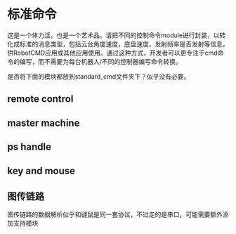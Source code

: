 # 标准命令

这是一个体力活，也是一个艺术品。请把不同的控制命令module进行封装，以转化成标准的消息类型，包括云台角度速度，底盘速度，发射频率是否发射等信息，供RobotCMD应用或其他应用使用。通过这种方式，开发者可以更专注于cmd命令的编写，而不需要为每台机器人/不同的控制器编写命令转换。

是否将下面的模块都放到standard_cmd文件夹下？似乎没有必要。

## remote control

## master machine

## ps handle

## key and mouse

## 图传链路
图传链路的数据解析似乎和键鼠是同一套协议，不过走的是串口，可能需要额外添加支持模块